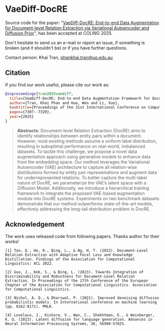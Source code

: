 # VaeDiff-DocRE
Source code for the paper: "[VaeDiff-DocRE: End-to-end Data Augmentation for Document-level Relation Extraction via Variational Autoencoder and Diffusion Prior](https://aclanthology.org/2025.coling-main.488/)", has been accepted at COLING 2025.

Don't hesitate to send us an e-mail or report an issue, if something is broken (and it shouldn't be) or if you have further questions.

Contact person: Khai Tran, [phankhai.tran@uq.edu.au](mailto:phankhai.tran@uq.edu.au)

## Citation
If you find our work useful, please cite our work as:
```bibtex
@inproceedings{tran2025vaediff,
  title={VaeDiff-DocRE: End-to-end Data Augmentation Framework for Document-level Relation Extraction},
  author={Tran, Khai Phan and Hua, Wen and Li, Xue},
  booktitle={Proceedings of the 31st International Conference on Computational Linguistics},
  pages={7307--7320},
  year={2025}
}
```
> **Abstracts:**
> Document-level Relation Extraction (DocRE) aims to identify relationships between entity pairs within a document. However, most existing methods assume a uniform label distribution, resulting in suboptimal performance on real-world, imbalanced datasets. To tackle this challenge, we propose a novel data augmentation approach using generative models to enhance data from the embedding space. Our method leverages the Variational Autoencoder (VAE) architecture to capture all relation-wise distributions formed by entity pair representations and augment data for underrepresented relations. To better capture the multi-label nature of DocRE, we parameterize the VAE’s latent space with a Diffusion Model. Additionally, we introduce a hierarchical training framework to integrate the proposed VAE-based augmentation module into DocRE systems. Experiments on two benchmark datasets demonstrate that our method outperforms state-of-the-art models, effectively addressing the long-tail distribution problem in DocRE.

## Acknowledgement
The work uses released code from following papers. Thanks author for their works!
```
[1] Tan, Q., He, R., Bing, L., & Ng, H. T. (2022). Document-Level Relation Extraction with Adaptive Focal Loss and Knowledge Distillation. Findings of the Association for Computational Linguistics: ACL 2022.

[2] Guo, J., Kok, S., & Bing, L. (2023). Towards Integration of Discriminability and Robustness for Document-Level Relation Extraction. In Proceedings of the 17th Conference of the European Chapter of the Association for Computational Linguistics. Association for Computational Linguistics.

[3] Nichol, A. Q., & Dhariwal, P. (2021). Improved denoising diffusion probabilistic models. In International conference on machine learning (pp. 8162-8171). PMLR.

[4] Lovelace, J., Kishore, V., Wan, C., Shekhtman, E., & Weinberger, K. Q. (2023). Latent diffusion for language generation. Advances in Neural Information Processing Systems, 36, 56998-57025.
```